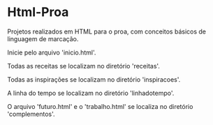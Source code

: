 # Html-Proa
Projetos realizados em HTML para o proa, com conceitos básicos de linguagem de marcação.


Inicie pelo arquivo 'inicio.html'.

Todas as receitas se localizam no diretório 'receitas'.

Todas as inspirações se localizam no diretório 'inspiracoes'.

A linha do tempo se localizam no diretório 'linhadotempo'.

O arquivo 'futuro.html' e o 'trabalho.html' se localiza no diretório 'complementos'.
